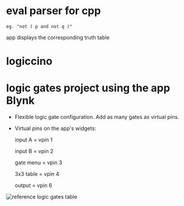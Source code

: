 # eval parser for cpp

    eg. "not ( p and not q )"

app displays the corresponding truth table

# logiccino

# logic gates project using the app Blynk

- Flexible logic gate configuration. Add as many gates as virtual pins.
- Virtual pins on the app's widgets:

  input A = vpin 1

  input B = vpin 2

  gate menu = vpin 3

  3x3 table = vpin 4

  output = vpin 6

![reference logic gates table](https://github.com/lustered/logic_gates_blynk/blob/master/utils/gates.jpeg)
